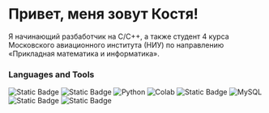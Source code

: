 # Привет, меня зовут Костя!

Я начинающий разбаботчик на С/С++, а также студент 4 курса Московского авиационного института (НИУ) по направлению «Прикладная математика и информатика».

### Languages and Tools

![Static Badge](https://img.shields.io/badge/C-blue?style=for-the-badge&logo=C&logoColor=white)
![Static Badge](https://img.shields.io/badge/C%2B%2B-purple?style=for-the-badge&logo=C%2B%2B&logoColor=white)
![Python](https://img.shields.io/badge/Python-3776AB?style=for-the-badge&logo=python&logoColor=white)
![Colab](https://img.shields.io/badge/Colab-F9AB00?style=for-the-badge&logo=googlecolab&color=525252)
![Static Badge](https://img.shields.io/badge/QT-green?style=for-the-badge&logo=Qt&logoColor=white)
![MySQL](https://img.shields.io/badge/MySQL-00000F?style=for-the-badge&logo=mysql&logoColor=white)
![Static Badge](https://img.shields.io/badge/gnubash-grey?style=for-the-badge&logo=gnubash&logoColor=green)
![Static Badge](https://img.shields.io/badge/linux-E1D9D1?style=for-the-badge&logo=linux&logoColor=black)

<!--
**Kofre-chist/Kofre-chist** is a ✨ _special_ ✨ repository because its `README.md` (this file) appears on your GitHub profile.

Here are some ideas to get you started:

- 🔭 I’m currently working on ...
- 🌱 I’m currently learning ...
- 👯 I’m looking to collaborate on ...
- 🤔 I’m looking for help with ...
- 💬 Ask me about ...
- 📫 How to reach me: ...
- 😄 Pronouns: ...
- ⚡ Fun fact: ...
-->
